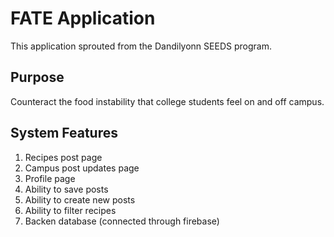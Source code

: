 # FATE Application
This application sprouted from the Dandilyonn SEEDS program.
## Purpose
Counteract the food instability that college students feel on and off campus.
## System Features
1. Recipes post page
2. Campus post updates page
3. Profile page
4. Ability to save posts
5. Ability to create new posts
6. Ability to filter recipes
7. Backen database (connected through firebase)

